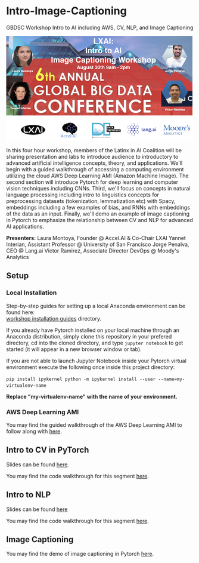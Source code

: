 # Intro-Image-Captioning
GBDSC Workshop Intro to AI including AWS, CV, NLP, and Image Captioning

![Header Image](./images/gbdsc.png)

In this four hour workshop, members of the Latinx in AI Coalition will be sharing presentation and labs to introduce audience to introductory to advanced artificial intelligence concepts, theory, and applications. We'll begin with a guided walkthrough of accessing a computing environment utilizing the cloud AWS Deep Learning AMI (Amazon Machine Image). The second section will introduce Pytorch for deep learning and computer vision techniques including CNNs. Third, we'll focus on concepts in natural language processing including intro to linguistics concepts for preprocessing datasets (tokenization, lemmatization etc) with Spacy, embeddings including a few examples of bias, and RNNs with embeddings of the data as an input. Finally, we'll demo an example of image captioning in Pytorch to emphasize the relationship between CV and NLP for advanced AI applications.

**Presenters:**
Laura Montoya, Founder @ Accel.AI & Co-Chair LXAI
Yannet Interian, Assistant Professor @ University of San Francisco
Jorge Penalva, CEO @ Lang.ai
Victor Ramirez, Associate Director DevOps @ Moody's Analytics

## Setup

### Local Installation

Step-by-step guides for setting up a local Anaconda environment can be found here:  
[workshop installation guides](https://github.com/AccelAI/AI-Workshop-Installation-Guides) directory.


If you already have Pytorch installed on your local machine through an Anaconda distribution, simply clone this repository in your prefered directory, cd into the cloned directory, and type `jupyter notebook` to get started (it will appear in a new browser window or tab).

If you are not able to launch Jupyter Notebook inside your Pytorch virtual environment execute the following once inside this project directory:

`pip install ipykernel
python -m ipykernel install --user --name=my-virtualenv-name`

**Replace "my-virtualenv-name" with the name of your environment.**

### AWS Deep Learning AMI

You may find the guided walkthrough of the AWS Deep Learning AMI to follow along with [here](https://github.com/latinxinai/AWS-Deep-Learning-AMI-Demo/blob/master/Global%20Big%20Data%20Conference-2018/Step%20by%20Step%20Guide/Get%20started%20with%20deep%20learning%20using%20the%20AWS%20Deep%20Learning%20AMIs.pdf).

## Intro to CV in PyTorch

Slides can be found [here](https://github.com/latinxinai/Intro-Image-Captioning/blob/master/pdf/slides/cv.pdf).

You may find the code walkthrough for this segment [here](https://github.com/latinxinai/Intro-Image-Captioning/blob/master/Intro_to_CV_in_Pytorch.ipynb).

## Intro to NLP

Slides can be found [here](https://github.com/latinxinai/Intro-Image-Captioning/blob/master/pdf/slides/nlp.pdf)

You may find the code walkthrough for this segment [here](https://github.com/latinxinai/Intro-Image-Captioning/blob/master/Intro_to_NLP).

## Image Captioning 

You may find the demo of image captioning in Pytorch [here](https://github.com/latinxinai/pytorch-tutorials/blob/master/image-caption-tutorial.ipynb).



